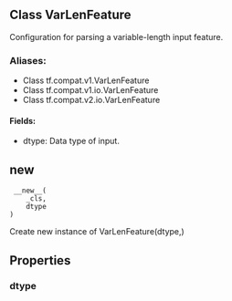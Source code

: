 ## Class VarLenFeature
Configuration for parsing a variable-length input feature.
### Aliases:
- Class tf.compat.v1.VarLenFeature
- Class tf.compat.v1.io.VarLenFeature
- Class tf.compat.v2.io.VarLenFeature
#### Fields:
- dtype: Data type of input.
## __new__

```
 __new__(
    _cls,
    dtype
)
```
Create new instance of VarLenFeature(dtype,)
## Properties
### dtype
